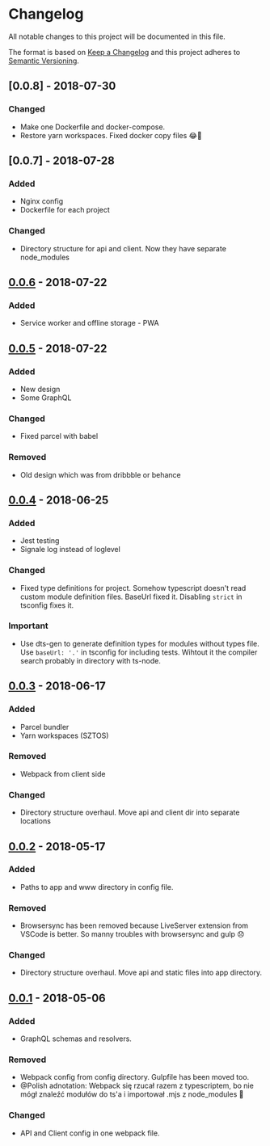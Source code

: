 # Changelog
All notable changes to this project will be documented in this file.

The format is based on [Keep a Changelog](http://keepachangelog.com/en/1.0.0/)
and this project adheres to [Semantic Versioning](http://semver.org/spec/v2.0.0.html).

## [0.0.8] - 2018-07-30
### Changed
- Make one Dockerfile and docker-compose.
- Restore yarn workspaces. Fixed docker copy files 😂🤦‍

## [0.0.7] - 2018-07-28
### Added
- Nginx config
- Dockerfile for each project

### Changed
- Directory structure for api and client. Now they have separate node_modules

## [0.0.6] - 2018-07-22
### Added
- Service worker and offline storage - PWA


## [0.0.5] - 2018-07-22
### Added
- New design
- Some GraphQL

### Changed
- Fixed parcel with babel

### Removed
- Old design which was from dribbble or behance

## [0.0.4] - 2018-06-25
### Added
- Jest testing
- Signale log instead of loglevel

### Changed
- Fixed type definitions for project. Somehow typescript doesn't read custom module definition files.
  BaseUrl fixed it. Disabling `strict` in tsconfig fixes it.

### Important
 - Use dts-gen to generate definition types for modules without types file. Use `baseUrl: '.'` in tsconfig for including tests. Wihtout it the compiler search probably in directory with ts-node.

## [0.0.3] - 2018-06-17
### Added
- Parcel bundler
- Yarn workspaces (SZTOS)

### Removed
- Webpack from client side

### Changed
- Directory structure overhaul. Move api and client dir into separate locations

## [0.0.2] - 2018-05-17
### Added
- Paths to app and www directory in config file.

### Removed
- Browsersync has been removed because LiveServer extension from VSCode is better. So manny troubles with browsersync and gulp 😞

### Changed
- Directory structure overhaul. Move api and static files into app directory.

## [0.0.1] - 2018-05-06
### Added
- GraphQL schemas and resolvers.

### Removed
- Webpack config from config directory. Gulpfile has been moved too.
- @Polish adnotation: Webpack się rzucał razem z typescriptem, bo nie mógł znaleźć modułów do ts'a i importował .mjs z node_modules 🤦‍

### Changed
- API and Client config in one webpack file.

[0.0.6]: https://gitlab.com/DevDigitalNomad/DashboardTS/compare/master...master
[0.0.5]: https://gitlab.com/DevDigitalNomad/DashboardTS/compare/master...master
[0.0.4]: https://gitlab.com/DevDigitalNomad/DashboardTS/compare/master...master
[0.0.3]: https://gitlab.com/DevDigitalNomad/DashboardTS/compare/master...master
[0.0.2]: https://gitlab.com/DevDigitalNomad/DashboardTS/compare/master...master
[0.0.1]: https://gitlab.com/DevDigitalNomad/DashboardTS/compare/master...master